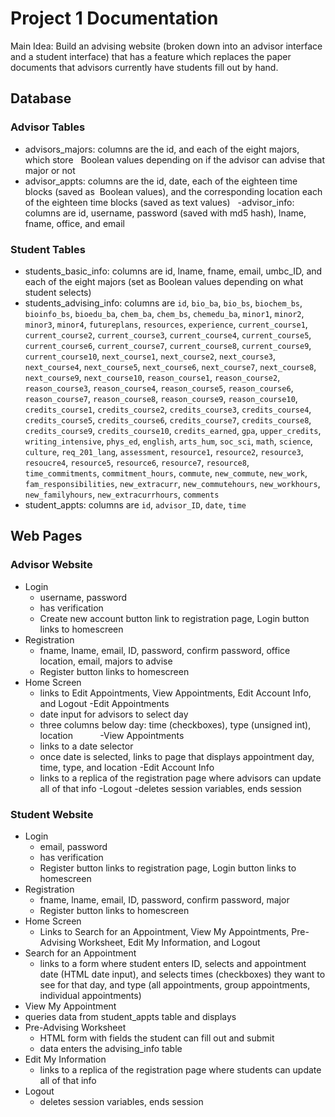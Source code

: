 # Project 1 Documentation
Main Idea: Build an advising website (broken down into an advisor interface and a student interface) that has a feature which replaces the paper documents that advisors currently have students fill out by hand.

## Database
### Advisor Tables  
- advisors_majors: columns are the id, and each of the eight majors, which store     Boolean values depending on if the advisor can advise that major or not 
- advisor_appts: columns are the id, date, each of the eighteen time blocks (saved as  Boolean values), and the corresponding location each of the eighteen time blocks (saved as text values)	  
-advisor_info: columns are id, username, password (saved with md5 hash), lname, fname, office, and email 
### Student Tables
- students_basic_info: columns are id, lname, fname, email, umbc_ID, and each of the eight majors (set as Boolean values depending on what student selects)
- students_advising_info: columns are `id`, `bio_ba`, `bio_bs`, `biochem_bs`, `bioinfo_bs`, `bioedu_ba`, `chem_ba`, `chem_bs`, `chemedu_ba`, `minor1`, `minor2`, `minor3`,   `minor4`, `futureplans`, `resources`, `experience`, `current_course1`, `current_course2`, `current_course3`, `current_course4`, `current_course5`, `current_course6`, `current_course7`, `current_course8`, `current_course9`, `current_course10`, `next_course1`, `next_course2`, `next_course3`, `next_course4`, `next_course5`, `next_course6`, `next_course7`, `next_course8`, `next_course9`, `next_course10`, `reason_course1`, `reason_course2`, `reason_course3`, `reason_course4`, `reason_course5`, `reason_course6`, `reason_course7`, `reason_course8`, `reason_course9`, `reason_course10`, `credits_course1`, `credits_course2`, `credits_course3`, `credits_course4`, `credits_course5`, `credits_course6`, `credits_course7`, `credits_course8`, `credits_course9`, `credits_course10`, `credits_earned`, `gpa`, `upper_credits`, `writing_intensive`, `phys_ed`, `english`, `arts_hum`, `soc_sci`, `math`, `science`, `culture`, `req_201_lang`, `assessment`, `resource1`, `resource2`, `resource3`, `resoucre4`, `resource5`,  `resource6`, `resource7`, `resource8`, `time_commitments`, `commitment_hours`, `commute`, `new_commute`, `new_work`, `fam_responsibilities`, `new_extracurr`, `new_commutehours`, `new_workhours`, `new_familyhours`, `new_extracurrhours`, `comments`
- student_appts: columns are `id`, `advisor_ID`, `date`, `time`

## Web Pages
### Advisor Website
- Login
  - username, password
  - has verification
  - Create new account button link to registration page, Login button links to homescreen
- Registration
  - fname, lname, email, ID, password, confirm password, office location, email, majors to advise
  - Register button links to homescreen
- Home Screen
  - links to Edit Appointments, View Appointments, Edit Account Info, and Logout
-Edit Appointments
  - date input for advisors to select day
  - three columns below day: time (checkboxes), type (unsigned int), location          
-View Appointments
  - links to a date selector
  - once date is selected, links to page that displays appointment day, time, type, and location
-Edit Account Info
  - links to a replica of the registration page where advisors can update all of that info
-Logout
  -deletes session variables, ends session

### Student Website
- Login
  - email, password
  - has verification
  - Register button links to registration page, Login button links to homescreen
- Registration
  - fname, lname, email, ID, password, confirm password, major
  - Register button links to homescreen
- Home Screen
  - Links to Search for an Appointment, View My Appointments, Pre-Advising Worksheet, Edit My Information, and Logout
- Search for an Appointment
  - links to a form where student enters ID, selects and appointment date (HTML date input), and selects times (checkboxes) they want to see for that day, and type (all appointments, group appointments, individual appointments)
- View My Appointment
 - queries data from student_appts table and displays
- Pre-Advising Worksheet
  - HTML form with fields the student can fill out and submit
  - data enters the advising_info table 
- Edit My Information
  - links to a replica of the registration page where students can update all of that info
- Logout
  - deletes session variables, ends session
